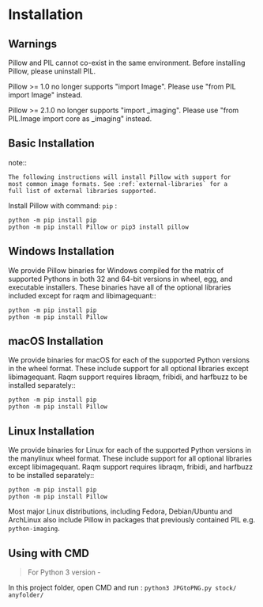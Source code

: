 Installation
============

Warnings
--------

 Pillow and PIL cannot co-exist in the same environment. Before installing Pillow, please uninstall PIL.

 Pillow >= 1.0 no longer supports "import Image". Please use "from PIL import Image" instead.

 Pillow >= 2.1.0 no longer supports "import _imaging". Please use "from PIL.Image import core as _imaging" instead.

Basic Installation
------------------

note::

    The following instructions will install Pillow with support for
    most common image formats. See :ref:`external-libraries` for a
    full list of external libraries supported.

Install Pillow with command: `pip` :

    python -m pip install pip
    python -m pip install Pillow or pip3 install pillow


Windows Installation
--------------------

We provide Pillow binaries for Windows compiled for the matrix of
supported Pythons in both 32 and 64-bit versions in wheel, egg, and
executable installers. These binaries have all of the optional
libraries included except for raqm and libimagequant::

    python -m pip install pip
    python -m pip install Pillow


macOS Installation
------------------

We provide binaries for macOS for each of the supported Python
versions in the wheel format. These include support for all optional
libraries except libimagequant.  Raqm support requires libraqm,
fribidi, and harfbuzz to be installed separately::

    python -m pip install pip
    python -m pip install Pillow

Linux Installation
------------------

We provide binaries for Linux for each of the supported Python
versions in the manylinux wheel format. These include support for all
optional libraries except libimagequant. Raqm support requires
libraqm, fribidi, and harfbuzz to be installed separately::

    python -m pip install pip
    python -m pip install Pillow

Most major Linux distributions, including Fedora, Debian/Ubuntu and
ArchLinux also include Pillow in packages that previously contained
PIL e.g. ``python-imaging``.

Using with CMD
------------------
> For Python 3 version -

In this project folder, open CMD and run :
```python3 JPGtoPNG.py stock/ anyfolder/```
